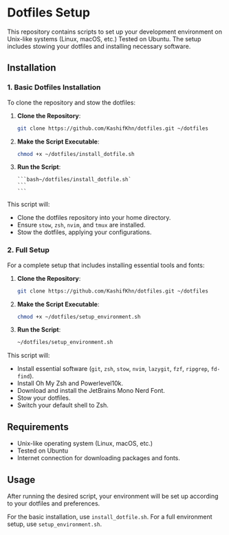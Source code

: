 # Dotfiles Setup

This repository contains scripts to set up your development environment on Unix-like systems (Linux, macOS, etc.) Tested on Ubuntu. The setup includes stowing your dotfiles and installing necessary software.

## Installation

### 1. Basic Dotfiles Installation

To clone the repository and stow the dotfiles:

1. **Clone the Repository**:

   ```bash
   git clone https://github.com/KashifKhn/dotfiles.git ~/dotfiles
   ```

2. **Make the Script Executable**:

   ```bash
   chmod +x ~/dotfiles/install_dotfile.sh
   ```

3. **Run the Script**:
   ````
   ```bash~/dotfiles/install_dotfile.sh`
   ```
   ```
   ````

This script will:

- Clone the dotfiles repository into your home directory.
- Ensure `stow`, `zsh`, `nvim`, and `tmux` are installed.
- Stow the dotfiles, applying your configurations.

### 2. Full Setup

For a complete setup that includes installing essential tools and fonts:

1. **Clone the Repository**:

   ```bash
   git clone https://github.com/KashifKhn/dotfiles.git ~/dotfiles
   ```

2. **Make the Script Executable**:

   ```bash
   chmod +x ~/dotfiles/setup_environment.sh
   ```

3. **Run the Script**:
   ```bash
   ~/dotfiles/setup_environment.sh
   ```

This script will:

- Install essential software (`git`, `zsh`, `stow`, `nvim`, `lazygit`, `fzf`, `ripgrep`, `fd-find`).
- Install Oh My Zsh and Powerlevel10k.
- Download and install the JetBrains Mono Nerd Font.
- Stow your dotfiles.
- Switch your default shell to Zsh.

## Requirements

- Unix-like operating system (Linux, macOS, etc.)
- Tested on Ubuntu
- Internet connection for downloading packages and fonts.

## Usage

After running the desired script, your environment will be set up according to your dotfiles and preferences.

For the basic installation, use `install_dotfile.sh`.
For a full environment setup, use `setup_environment.sh`.
